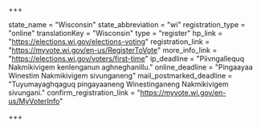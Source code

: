 +++

state_name = "Wisconsin"
state_abbreviation = "wi"
registration_type = "online"
translationKey = "Wisconsin"
type = "register"
hp_link = "https://elections.wi.gov/elections-voting"
registration_link = "https://myvote.wi.gov/en-us/RegisterToVote"
more_info_link = "https://elections.wi.gov/voters/first-time"
ip_deadline = "Piivngallequq Nakmikivigem kenlenganun aghneghanillu."
online_deadline = "Pingaayaa Winestim Nakmikivigem sivunganeng"
mail_postmarked_deadline = "Tuyumayaghqaguq pingayaaneng Winestinganeng Nakmikivigem sivungani."
confirm_registration_link = "https://myvote.wi.gov/en-us/MyVoterInfo"

+++